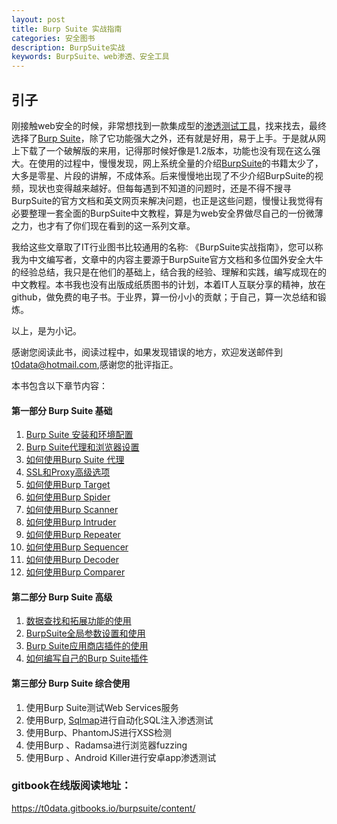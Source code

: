 ```yaml
---
layout: post
title: Burp Suite 实战指南
categories: 安全图书
description: BurpSuite实战
keywords: BurpSuite、web渗透、安全工具
---
```


<h2><a>引子</a></h2>
<p>刚接触web安全的时候，非常想找到一款集成型的<a href="http://www.secpulse.com/archives/category/tools" target="_blank">渗透测试工具</a>，找来找去，最终选择了<a href="http://www.secpulse.com/archives/44268.html" target="_blank">Burp Suite</a>，除了它功能强大之外，还有就是好用，易于上手。于是就从网上下载了一个破解版的来用，记得那时候好像是1.2版本，功能也没有现在这么强大。在使用的过程中，慢慢发现，网上系统全量的介绍<a href="http://www.secpulse.com/archives/44268.html" target="_blank">BurpSuite</a>的书籍太少了，大多是零星、片段的讲解，不成体系。后来慢慢地出现了不少介绍BurpSuite的视频，现状也变得越来越好。但每每遇到不知道的问题时，还是不得不搜寻BurpSuite的官方文档和英文网页来解决问题，也正是这些问题，慢慢让我觉得有必要整理一套全面的BurpSuite中文教程，算是为web安全界做尽自己的一份微薄之力，也才有了你们现在看到的这一系列文章。</p>
<p>我给这些文章取了IT行业图书比较通用的名称: 《BurpSuite实战指南》，您可以称我为中文编写者，文章中的内容主要源于BurpSuite官方文档和多位国外安全大牛的经验总结，我只是在他们的基础上，结合我的经验、理解和实践，编写成现在的中文教程。本书我也没有出版成纸质图书的计划，本着IT人互联分享的精神，放在github，做免费的电子书。于业界，算一份小小的贡献；于自己，算一次总结和锻炼。</p>
<p>以上，是为小记。</p>
<p>感谢您阅读此书，阅读过程中，如果发现错误的地方，欢迎发送邮件到 <a href="mailto:t0data@hotmail.com" target="_blank">t0data@hotmail.com</a>,感谢您的批评指正。</p>
<p>本书包含以下章节内容：</p>
<h4>第一部分 Burp Suite 基础</h4>
<ol>
<li><a href="https://www.gitbook.com/content/book/t0data/burpsuite/#1F" target="_blank">Burp Suite 安装和环境配置</a></li>
<li><a href="https://www.gitbook.com/content/book/t0data/burpsuite/#2F" target="_blank">Burp Suite代理和浏览器设置</a></li>
<li><a href="https://www.gitbook.com/content/book/t0data/burpsuite/#3F" target="_blank">如何使用Burp Suite 代理</a></li>
<li><a href="https://www.gitbook.com/content/book/t0data/burpsuite/#4F" target="_blank">SSL和Proxy高级选项</a></li>
<li><a href="https://www.gitbook.com/content/book/t0data/burpsuite/#5F" target="_blank">如何使用Burp Target</a></li>
<li><a href="https://www.gitbook.com/content/book/t0data/burpsuite/#6F" target="_blank">如何使用Burp Spider</a></li>
<li><a href="https://www.gitbook.com/content/book/t0data/burpsuite/#7F" target="_blank">如何使用Burp Scanner</a></li>
<li><a href="https://www.gitbook.com/content/book/t0data/burpsuite/#8F" target="_blank">如何使用Burp Intruder</a></li>
<li><a href="https://www.gitbook.com/content/book/t0data/burpsuite/#9F" target="_blank">如何使用Burp Repeater</a></li>
<li><a href="https://www.gitbook.com/content/book/t0data/burpsuite/#10F" target="_blank">如何使用Burp Sequencer</a></li>
<li><a href="https://www.gitbook.com/content/book/t0data/burpsuite/#11F" target="_blank">如何使用Burp Decoder</a></li>
<li><a href="https://www.gitbook.com/content/book/t0data/burpsuite/#12F" target="_blank">如何使用Burp Comparer</a></li>
</ol>
<h4>第二部分 Burp Suite 高级</h4>
<ol>
<li><a href="https://www.gitbook.com/content/book/t0data/burpsuite/#13F" target="_blank">数据查找和拓展功能的使用</a></li>
<li><a href="https://www.gitbook.com/content/book/t0data/burpsuite/#14F" target="_blank">BurpSuite全局参数设置和使用</a></li>
<li><a href="https://www.gitbook.com/content/book/t0data/burpsuite/#15F" target="_blank">Burp Suite应用商店插件的使用</a></li>
<li><a href="https://www.gitbook.com/content/book/t0data/burpsuite/#16F" target="_blank">如何编写自己的Burp Suite插件</a></li>
</ol>
<h4>第三部分 Burp Suite 综合使用</h4>
<ol>
<li>使用Burp Suite测试Web Services服务</li>
<li>使用Burp, <a href="http://www.secpulse.com/archives/4213.html" target="_blank">Sqlmap</a>进行自动化SQL注入渗透测试</li>
<li>使用Burp、PhantomJS进行XSS检测</li>
<li>使用Burp 、Radamsa进行浏览器fuzzing</li>
<li>使用Burp 、Android Killer进行安卓app渗透测试</li>
</ol>


### gitbook在线版阅读地址：

https://t0data.gitbooks.io/burpsuite/content/
